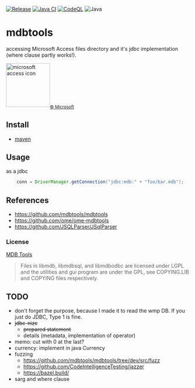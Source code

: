 [![Release](https://jitpack.io/v/umjammer/vavi-sql-mdb.svg)](https://jitpack.io/#umjammer/vavi-sql-mdb)
[![Java CI](https://github.com/umjammer/vavi-sql-mdb/actions/workflows/maven.yml/badge.svg)](https://github.com/umjammer/vavi-sql-mdb/actions/workflows/maven.yml)
[![CodeQL](https://github.com/umjammer/vavi-sql-mdb/actions/workflows/codeql-analysis.yml/badge.svg)](https://github.com/umjammer/vavi-sql-mdb/actions/workflows/codeql-analysis.yml)
![Java](https://img.shields.io/badge/Java-17-b07219)

# mdbtools

accessing Microsoft Access files directory and it's jdbc implementation (where clause partly works!).

<img src="https://github.com/umjammer/vavi-sql-mdb/assets/493908/3b492010-8725-4387-b1cb-1046b8f3955b" width="120" alt="microsoft access icon"/><sub><a href="https://www.microsoft.com">© Microsoft</a></sub>

## Install

 * [maven](https://jitpack.io/#umjammer/vavi-sql-md)

## Usage

as a jdbc

```java
    conn = DriverManager.getConnection("jdbc:mdb:" + "foo/bar.mdb");
```

## References

 * https://github.com/mdbtools/mdbtools
 * https://github.com/ome/ome-mdbtools
 * https://github.com/JSQLParser/JSqlParser

### License

[MDB Tools](https://github.com/mdbtools/mdbtools)

> Files in libmdb, libmdbsql, and libmdbodbc are licensed under LGPL and the utilities and gui program are under the GPL, see COPYING.LIB and COPYING files respectively.

## TODO

* don't forget the purpose, because I made it to read the wmp DB.
  If you just do JDBC, Type 1 is fine.
* ~~jdbc-nize~~
   * ~~prepared statement~~
   * details (metadata, implementation of operator)
* memo: cut with 0 at the last?
* currency: implement in java Currency
* fuzzing
   * https://github.com/mdbtools/mdbtools/tree/dev/src/fuzz
   * https://github.com/CodeIntelligenceTesting/jazzer
   * https://bazel.build/
* sarg and where clause
